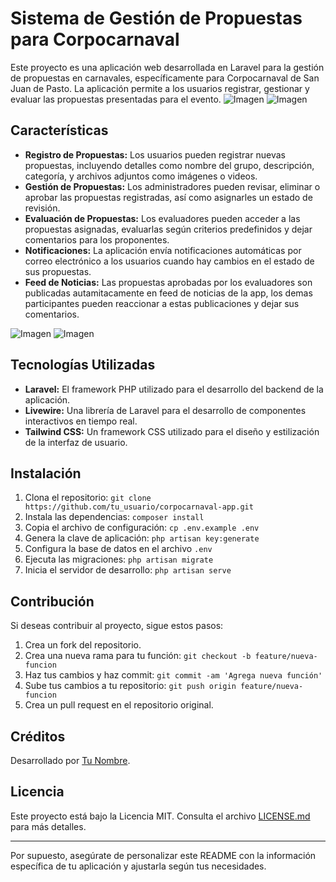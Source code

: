# Sistema de Gestión de Propuestas para Corpocarnaval

Este proyecto es una aplicación web desarrollada en Laravel para la gestión de propuestas en carnavales, específicamente para Corpocarnaval de San Juan de Pasto. La aplicación permite a los usuarios registrar, gestionar y evaluar las propuestas presentadas para el evento.
![Imagen](https://raw.githubusercontent.com/Miller-Jaramillo/v44/main/public/img/corpocarnaval1.png)
![Imagen](https://raw.githubusercontent.com/Miller-Jaramillo/v44/main/public/img/corpocarnaval2.png)
## Características

- **Registro de Propuestas:** Los usuarios pueden registrar nuevas propuestas, incluyendo detalles como nombre del grupo, descripción, categoría, y archivos adjuntos como imágenes o videos.
- **Gestión de Propuestas:** Los administradores pueden revisar, eliminar o aprobar las propuestas registradas, así como asignarles un estado de revisión.
- **Evaluación de Propuestas:** Los evaluadores pueden acceder a las propuestas asignadas, evaluarlas según criterios predefinidos y dejar comentarios para los proponentes.
- **Notificaciones:** La aplicación envía notificaciones automáticas por correo electrónico a los usuarios cuando hay cambios en el estado de sus propuestas.
- **Feed de Noticias:** Las propuestas aprobadas por los evaluadores son publicadas autamitacamente en feed de noticias de la app, los demas participantes pueden reaccionar a estas publicaciones y dejar sus comentarios.

![Imagen](https://raw.githubusercontent.com/Miller-Jaramillo/v44/main/public/img/corpocarnaval3.png)
![Imagen](https://raw.githubusercontent.com/Miller-Jaramillo/v44/main/public/img/corpocarnaval4.png)

## Tecnologías Utilizadas

- **Laravel:** El framework PHP utilizado para el desarrollo del backend de la aplicación.
- **Livewire:** Una librería de Laravel para el desarrollo de componentes interactivos en tiempo real.
- **Tailwind CSS:** Un framework CSS utilizado para el diseño y estilización de la interfaz de usuario.

## Instalación

1. Clona el repositorio: `git clone https://github.com/tu_usuario/corpocarnaval-app.git`
2. Instala las dependencias: `composer install`
3. Copia el archivo de configuración: `cp .env.example .env`
4. Genera la clave de aplicación: `php artisan key:generate`
5. Configura la base de datos en el archivo `.env`
6. Ejecuta las migraciones: `php artisan migrate`
7. Inicia el servidor de desarrollo: `php artisan serve`

## Contribución

Si deseas contribuir al proyecto, sigue estos pasos:

1. Crea un fork del repositorio.
2. Crea una nueva rama para tu función: `git checkout -b feature/nueva-funcion`
3. Haz tus cambios y haz commit: `git commit -am 'Agrega nueva función'`
4. Sube tus cambios a tu repositorio: `git push origin feature/nueva-funcion`
5. Crea un pull request en el repositorio original.

## Créditos

Desarrollado por [Tu Nombre](https://github.com/tu_usuario).

## Licencia

Este proyecto está bajo la Licencia MIT. Consulta el archivo [LICENSE.md](LICENSE) para más detalles.

---

Por supuesto, asegúrate de personalizar este README con la información específica de tu aplicación y ajustarla según tus necesidades.
